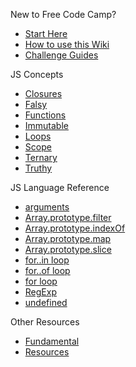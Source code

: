 New to Free Code Camp?
- [Start Here](https://github.com/FreeCodeCamp/FreeCodeCamp/wiki/Start-Here)
- [How to use this Wiki](https://github.com/FreeCodeCamp/freecodecamp/wiki/How-to-use-the-Free-Code-Camp-Wiki)
- [Challenge Guides](https://github.com/FreeCodeCamp/FreeCodeCamp/wiki/Map)

JS Concepts
- [Closures](https://github.com/freecodecamp/freecodecamp/wiki/js-closures)
- [Falsy](https://github.com/freecodecamp/freecodecamp/wiki/js-falsy)
- [Functions](https://github.com/freecodecamp/freecodecamp/wiki/js-functions)
- [Immutable](https://github.com/freecodecamp/freecodecamp/wiki/js-immutable)
- [Loops](https://github.com/freecodecamp/freecodecamp/wiki/js-loops)
- [Scope](https://github.com/freecodecamp/freecodecamp/wiki/js-scope)
- [Ternary](https://github.com/freecodecamp/freecodecamp/wiki/js-ternary)
- [Truthy](https://github.com/freecodecamp/freecodecamp/wiki/js-truthy)

JS Language Reference
- [arguments](https://github.com/freecodecamp/freecodecamp/wiki/js-arguments)
- [Array.prototype.filter](https://github.com/freecodecamp/freecodecamp/wiki/js-filter)
- [Array.prototype.indexOf](https://github.com/freecodecamp/freecodecamp/wiki/js-indexof)
- [Array.prototype.map](https://github.com/freecodecamp/freecodecamp/wiki/js-map)
- [Array.prototype.slice](https://github.com/freecodecamp/freecodecamp/wiki/js-slice)
- [for..in loop](https://github.com/freecodecamp/freecodecamp/wiki/js-for-in)
- [for..of loop](https://github.com/freecodecamp/freecodecamp/wiki/js-for-of)
- [for loop](https://github.com/freecodecamp/freecodecamp/wiki/js-for)
- [RegExp](https://github.com/freecodecamp/freecodecamp/wiki/js-regex)
- [undefined](https://github.com/freecodecamp/freecodecamp/wiki/js-undefined)

Other Resources
- [Fundamental](https://github.com/freecodecamp/freecodecamp/wiki/js-fundamental)
- [Resources](https://github.com/freecodecamp/freecodecamp/wiki/js-resources)